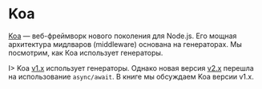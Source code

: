 # Koa

[Koa](http://koajs.com/) — веб-фреймворк нового поколения для Node.js. Его мощная архитектура мидлваров (middleware) основана на генераторах. Мы посмотрим, как Коа использует генераторы.

I> Koa [v1.x](https://github.com/koajs/koa/tree/v1.x) использует генераторы. Однако новая версия [v2.x](https://github.com/koajs/koa/tree/master) перешла на использование `async/await`. В книге мы обсуждаем Koa версии v1.x.